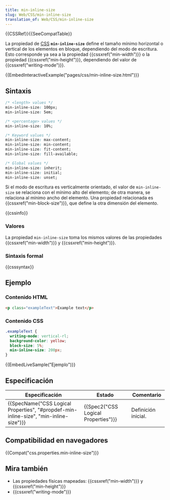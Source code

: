 ```yaml
---
title: min-inline-size
slug: Web/CSS/min-inline-size
translation_of: Web/CSS/min-inline-size
---
```


{{CSSRef}}{{SeeCompatTable}}

La propiedad de [CSS](/es/docs/Web/CSS) **`min-inline-size`** define el tamaño mínimo horizontal o vertical de los elementos en bloque, dependiendo del modo de escritura. Esto corresponde ya sea a la propiedad {{cssxref("min-width")}} o la propiedad {{cssxref("min-height")}}, dependiendo del valor de {{cssxref("writing-mode")}}.

{{EmbedInteractiveExample("pages/css/min-inline-size.html")}}

## Sintaxis

```css
/* <length> values */
min-inline-size: 100px;
min-inline-size: 5em;

/* <percentage> values */
min-inline-size: 10%;

/* Keyword values */
min-inline-size: max-content;
min-inline-size: min-content;
min-inline-size: fit-content;
min-inline-size: fill-available;

/* Global values */
min-inline-size: inherit;
min-inline-size: initial;
min-inline-size: unset;
```

Si el modo de escritura es verticalmente orientado, el valor de `min-inline-size` se relaciona con el mínimo alto del elemento; de otra manera, se relaciona al mínimo ancho del elemento. Una propiedad relacionada es {{cssxref("min-block-size")}}, que define la otra dimensión del elemento.

{{cssinfo}}

### Valores

La propiedad `min-inline-size` toma los mismos valores de las propiedades {{cssxref("min-width")}} y {{cssxref("min-height")}}.

### Sintaxis formal

{{csssyntax}}

## Ejemplo

### Contenido HTML

```html
<p class="exampleText">Example text</p>
```

### Contenido CSS

```css
.exampleText {
  writing-mode: vertical-rl;
  background-color: yellow;
  block-size: 5%;
  min-inline-size: 200px;
}
```

{{EmbedLiveSample("Ejemplo")}}

## Especificación

| Especificación                                                                                                   | Estado                                           | Comentario          |
| ---------------------------------------------------------------------------------------------------------------- | ------------------------------------------------ | ------------------- |
| {{SpecName("CSS Logical Properties", "#propdef-min-inline-size", "min-inline-size")}} | {{Spec2("CSS Logical Properties")}} | Definición inicial. |

## Compatibilidad en navegadores

{{Compat("css.properties.min-inline-size")}}

## Mira también

- Las propiedades físicas mapeadas: {{cssxref("min-width")}} y {{cssxref("min-height")}}
- {{cssxref("writing-mode")}}

